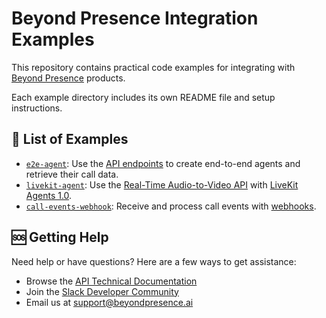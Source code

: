 # Beyond Presence Integration Examples

This repository contains practical code examples for integrating with [Beyond Presence](https://www.beyondpresence.ai) products.

Each example directory includes its own README file and setup instructions.

## 🚀 List of Examples

- [`e2e-agent`](e2e-agent): Use the [API endpoints](https://docs.bey.dev/api-reference) to create end-to-end agents and retrieve their call data.
- [`livekit-agent`](livekit-agent): Use the [Real-Time Audio-to-Video API](https://docs.bey.dev/integration/audio-to-video/overview) with [LiveKit Agents 1.0](https://docs.livekit.io/agents).
- [`call-events-webhook`](call-events-webhook): Receive and process call events with [webhooks](https://docs.bey.dev/webhooks).

## 🆘 Getting Help

Need help or have questions? Here are a few ways to get assistance:

- Browse the [API Technical Documentation](https://docs.bey.dev)
- Join the [Slack Developer Community](https://bey.dev/community)
- Email us at <support@beyondpresence.ai>
